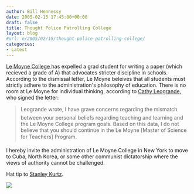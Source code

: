 ```yaml
---
author: Bill Hennessy
date: 2005-02-15 17:45:00+00:00
draft: false
title: Thought Police Patrolling College
layout: blog
#url: e/2005/02/15/thought-police-patrolling-college/
categories:
- Latest
---
```


[Le Moyne College ](https://www.thefire.org/index.php/article/5303.html)has expelled a grad student for writing a paper (which recieved a grade of A) that advocates stricter discipline in schools. According to the dismissal letter, Le Moyne beleives that all students must strictly adhere to the administration's philosophy of education. There is no room at Le Moyne for individual thinking, according to [Cathy Leogrande](mailto:leogracc@lemoyne.edu), who signed the letter:




> 

> 
> Leogrande wrote, I have grave concerns regarding the mismatch between your personal beliefs regarding teaching and learning and the Le Moyne College program goals. Based on this data, I do not believe that you should continue in the Le Moyne [Master of Science for Teachers] Program. 
> 
> 




I hereby invite the administration of Le Moyne College in New York to move to Cuba, North Korea, or some other communist dictatorship where the views of authority cannot be challenged.




Hat tip to [Stanley Kurtz](https://www.nationalreview.com/thecorner/05_02_13_corner-archive.asp#056224).




![](https://blog.billhennessy.com/aggbug.aspx?PostID=1076)

